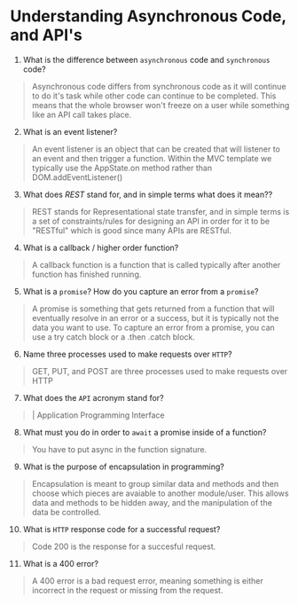 # Understanding Asynchronous Code, and API's
01. What is the difference between `asynchronous` code and `synchronous` code?

  > Asynchronous code differs from synchronous code as it will continue to do it's task while other code can continue to be completed. This means that the whole browser won't freeze on a user while something like an API call takes place.

02. What is an event listener?

  > An event listener is an object that can be created that will listener to an event and then trigger a function. Within the MVC template we typically use the AppState.on method rather than DOM.addEventListener()

03. What does *REST* stand for, and in simple terms what does it mean??

  > REST stands for Representational state transfer, and in simple terms is a set of constraints/rules for designing an API in order for it to be "RESTful" which is good since many APIs are RESTful.

04. What is a callback / higher order function?

  > A callback function is a function that is called typically after another function has finished running.   

05. What is a `promise`? How do you capture an error from a `promise`?

  > A promise is something that gets returned from a function that will eventually resolve in an error or a success, but it is typically not the data you want to use. To capture an error from a promise, you can use a try catch block or a .then .catch block.

06. Name three processes used to make requests over `HTTP`?

  > GET, PUT, and POST are three processes used to make requests over HTTP

07. What does the `API` acronym stand for?

  > | Application Programming Interface

08. What must you do in order to `await` a promise inside of a function?

  > You have to put async in the function signature.

09. What is the purpose of encapsulation in programming?

  > Encapsulation is meant to group similar data and methods and then choose which pieces are avaiable to another module/user. This allows data and methods to be hidden away, and the manipulation of the data be controlled.

10. What is `HTTP` response code for a successful request?

  > Code 200 is the response for a succesful request.

11. What is a 400 error?

  > A 400 error is a bad request error, meaning something is either incorrect in the request or missing from the request.
